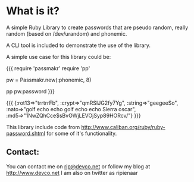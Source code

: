 What is it?
===========

A simple Ruby Library to create passwords that are pseudo random, really random (based on /dev/urandom) and phonemic.

A CLI tool is included to demonstrate the use of the library.

A simple use case for this library could be:

{{{
require 'passmakr'
require 'pp'

pw = Passmakr.new(:phonemic, 8)

pp pw.password
}}}

{{{
{:rot13=>"trrtrrFb",
 :crypt=>"qmRSIJG2fy7Yg",
 :string=>"geegeeSo",
 :nato=>"golf echo echo golf echo echo Sierra oscar",
 :md5=>"$1$NwZQhCce$sBvOWjLEVOjSyp89HORcv/"}
}}}


This library include code from http://www.caliban.org/ruby/ruby-password.shtml for some of it's functionality.

Contact:
--------
You can contact me on rip@devco.net or follow my blog at http://www.devco.net I am also on twitter as ripienaar
